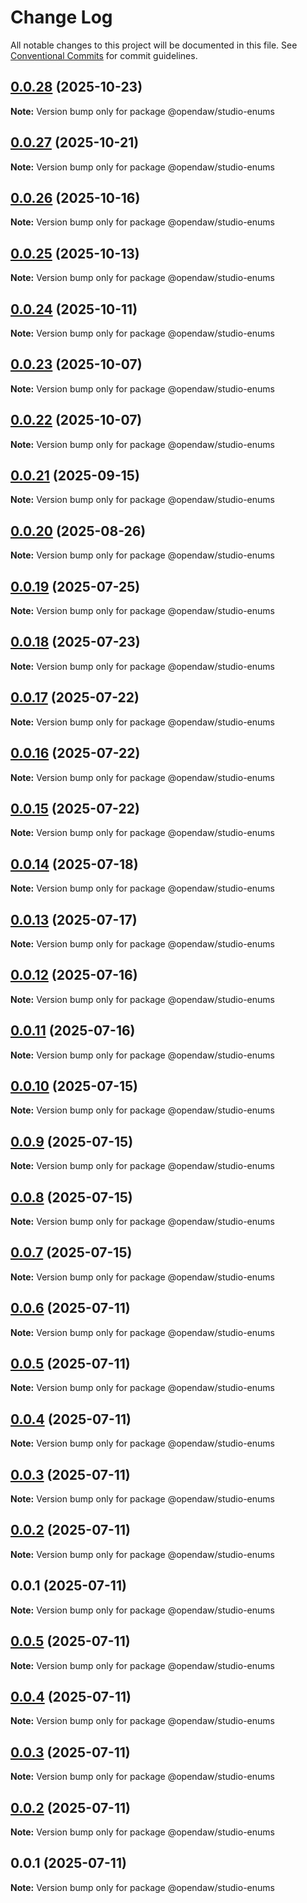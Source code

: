 # Change Log

All notable changes to this project will be documented in this file.
See [Conventional Commits](https://conventionalcommits.org) for commit guidelines.

## [0.0.28](https://github.com/andremichelle/openDAW/compare/@opendaw/studio-enums@0.0.27...@opendaw/studio-enums@0.0.28) (2025-10-23)

**Note:** Version bump only for package @opendaw/studio-enums

## [0.0.27](https://github.com/andremichelle/openDAW/compare/@opendaw/studio-enums@0.0.26...@opendaw/studio-enums@0.0.27) (2025-10-21)

**Note:** Version bump only for package @opendaw/studio-enums

## [0.0.26](https://github.com/andremichelle/openDAW/compare/@opendaw/studio-enums@0.0.25...@opendaw/studio-enums@0.0.26) (2025-10-16)

**Note:** Version bump only for package @opendaw/studio-enums

## [0.0.25](https://github.com/andremichelle/openDAW/compare/@opendaw/studio-enums@0.0.24...@opendaw/studio-enums@0.0.25) (2025-10-13)

**Note:** Version bump only for package @opendaw/studio-enums

## [0.0.24](https://github.com/andremichelle/openDAW/compare/@opendaw/studio-enums@0.0.23...@opendaw/studio-enums@0.0.24) (2025-10-11)

**Note:** Version bump only for package @opendaw/studio-enums

## [0.0.23](https://github.com/andremichelle/openDAW/compare/@opendaw/studio-enums@0.0.22...@opendaw/studio-enums@0.0.23) (2025-10-07)

**Note:** Version bump only for package @opendaw/studio-enums

## [0.0.22](https://github.com/andremichelle/openDAW/compare/@opendaw/studio-enums@0.0.21...@opendaw/studio-enums@0.0.22) (2025-10-07)

**Note:** Version bump only for package @opendaw/studio-enums

## [0.0.21](https://github.com/andremichelle/openDAW/compare/@opendaw/studio-enums@0.0.20...@opendaw/studio-enums@0.0.21) (2025-09-15)

**Note:** Version bump only for package @opendaw/studio-enums

## [0.0.20](https://github.com/andremichelle/openDAW/compare/@opendaw/studio-enums@0.0.19...@opendaw/studio-enums@0.0.20) (2025-08-26)

**Note:** Version bump only for package @opendaw/studio-enums

## [0.0.19](https://github.com/andremichelle/openDAW/compare/@opendaw/studio-enums@0.0.18...@opendaw/studio-enums@0.0.19) (2025-07-25)

**Note:** Version bump only for package @opendaw/studio-enums

## [0.0.18](https://github.com/andremichelle/openDAW/compare/@opendaw/studio-enums@0.0.17...@opendaw/studio-enums@0.0.18) (2025-07-23)

**Note:** Version bump only for package @opendaw/studio-enums

## [0.0.17](https://github.com/andremichelle/openDAW/compare/@opendaw/studio-enums@0.0.16...@opendaw/studio-enums@0.0.17) (2025-07-22)

**Note:** Version bump only for package @opendaw/studio-enums

## [0.0.16](https://github.com/andremichelle/openDAW/compare/@opendaw/studio-enums@0.0.15...@opendaw/studio-enums@0.0.16) (2025-07-22)

**Note:** Version bump only for package @opendaw/studio-enums

## [0.0.15](https://github.com/andremichelle/openDAW/compare/@opendaw/studio-enums@0.0.14...@opendaw/studio-enums@0.0.15) (2025-07-22)

**Note:** Version bump only for package @opendaw/studio-enums

## [0.0.14](https://github.com/andremichelle/openDAW/compare/@opendaw/studio-enums@0.0.13...@opendaw/studio-enums@0.0.14) (2025-07-18)

**Note:** Version bump only for package @opendaw/studio-enums

## [0.0.13](https://github.com/andremichelle/openDAW/compare/@opendaw/studio-enums@0.0.12...@opendaw/studio-enums@0.0.13) (2025-07-17)

**Note:** Version bump only for package @opendaw/studio-enums

## [0.0.12](https://github.com/andremichelle/openDAW/compare/@opendaw/studio-enums@0.0.11...@opendaw/studio-enums@0.0.12) (2025-07-16)

**Note:** Version bump only for package @opendaw/studio-enums

## [0.0.11](https://github.com/andremichelle/openDAW/compare/@opendaw/studio-enums@0.0.10...@opendaw/studio-enums@0.0.11) (2025-07-16)

**Note:** Version bump only for package @opendaw/studio-enums

## [0.0.10](https://github.com/andremichelle/openDAW/compare/@opendaw/studio-enums@0.0.9...@opendaw/studio-enums@0.0.10) (2025-07-15)

**Note:** Version bump only for package @opendaw/studio-enums

## [0.0.9](https://github.com/andremichelle/openDAW/compare/@opendaw/studio-enums@0.0.8...@opendaw/studio-enums@0.0.9) (2025-07-15)

**Note:** Version bump only for package @opendaw/studio-enums

## [0.0.8](https://github.com/andremichelle/openDAW/compare/@opendaw/studio-enums@0.0.7...@opendaw/studio-enums@0.0.8) (2025-07-15)

**Note:** Version bump only for package @opendaw/studio-enums

## [0.0.7](https://github.com/andremichelle/openDAW/compare/@opendaw/studio-enums@0.0.6...@opendaw/studio-enums@0.0.7) (2025-07-15)

**Note:** Version bump only for package @opendaw/studio-enums

## [0.0.6](https://github.com/andremichelle/openDAW/compare/@opendaw/studio-enums@0.0.5...@opendaw/studio-enums@0.0.6) (2025-07-11)

**Note:** Version bump only for package @opendaw/studio-enums

## [0.0.5](https://github.com/andremichelle/openDAW/compare/@opendaw/studio-enums@0.0.4...@opendaw/studio-enums@0.0.5) (2025-07-11)

**Note:** Version bump only for package @opendaw/studio-enums

## [0.0.4](https://github.com/andremichelle/openDAW/compare/@opendaw/studio-enums@0.0.3...@opendaw/studio-enums@0.0.4) (2025-07-11)

**Note:** Version bump only for package @opendaw/studio-enums

## [0.0.3](https://github.com/andremichelle/openDAW/compare/@opendaw/studio-enums@0.0.2...@opendaw/studio-enums@0.0.3) (2025-07-11)

**Note:** Version bump only for package @opendaw/studio-enums

## [0.0.2](https://github.com/andremichelle/openDAW/compare/@opendaw/studio-enums@0.0.1...@opendaw/studio-enums@0.0.2) (2025-07-11)

**Note:** Version bump only for package @opendaw/studio-enums

## 0.0.1 (2025-07-11)

**Note:** Version bump only for package @opendaw/studio-enums

## [0.0.5](https://github.com/andremichelle/opendaw-turbo/compare/@opendaw/studio-enums@0.0.4...@opendaw/studio-enums@0.0.5) (2025-07-11)

**Note:** Version bump only for package @opendaw/studio-enums

## [0.0.4](https://github.com/andremichelle/opendaw-turbo/compare/@opendaw/studio-enums@0.0.3...@opendaw/studio-enums@0.0.4) (2025-07-11)

**Note:** Version bump only for package @opendaw/studio-enums

## [0.0.3](https://github.com/andremichelle/opendaw-turbo/compare/@opendaw/studio-enums@0.0.2...@opendaw/studio-enums@0.0.3) (2025-07-11)

**Note:** Version bump only for package @opendaw/studio-enums

## [0.0.2](https://github.com/andremichelle/opendaw-turbo/compare/@opendaw/studio-enums@0.0.1...@opendaw/studio-enums@0.0.2) (2025-07-11)

**Note:** Version bump only for package @opendaw/studio-enums

## 0.0.1 (2025-07-11)

**Note:** Version bump only for package @opendaw/studio-enums
